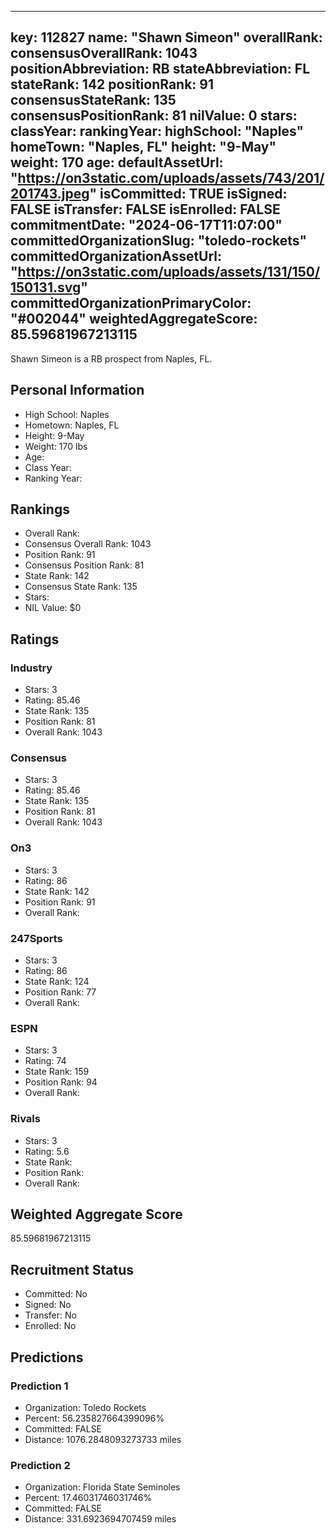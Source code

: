 ---
  key: 112827
  name: "Shawn Simeon"
  overallRank: 
  consensusOverallRank: 1043
  positionAbbreviation: RB
  stateAbbreviation: FL
  stateRank: 142
  positionRank: 91
  consensusStateRank: 135
  consensusPositionRank: 81
  nilValue: 0
  stars: 
  classYear: 
  rankingYear: 
  highSchool: "Naples"
  homeTown: "Naples, FL"
  height: "9-May"
  weight: 170
  age: 
  defaultAssetUrl: "https://on3static.com/uploads/assets/743/201/201743.jpeg"
  isCommitted: TRUE
  isSigned: FALSE
  isTransfer: FALSE
  isEnrolled: FALSE
  commitmentDate: "2024-06-17T11:07:00"
  committedOrganizationSlug: "toledo-rockets"
  committedOrganizationAssetUrl: "https://on3static.com/uploads/assets/131/150/150131.svg"
  committedOrganizationPrimaryColor: "#002044"
  weightedAggregateScore: 85.59681967213115
  ---
  
  Shawn Simeon is a RB prospect from Naples, FL.
  
  ## Personal Information
  - High School: Naples
  - Hometown: Naples, FL
  - Height: 9-May
  - Weight: 170 lbs
  - Age: 
  - Class Year: 
  - Ranking Year: 
  
  ## Rankings
  - Overall Rank: 
  - Consensus Overall Rank: 1043
  - Position Rank: 91
  - Consensus Position Rank: 81
  - State Rank: 142
  - Consensus State Rank: 135
  - Stars: 
  - NIL Value: $0
  
  ## Ratings
  
  ### Industry
  - Stars: 3
  - Rating: 85.46
  - State Rank: 135
  - Position Rank: 81
  - Overall Rank: 1043
  
  ### Consensus
  - Stars: 3
  - Rating: 85.46
  - State Rank: 135
  - Position Rank: 81
  - Overall Rank: 1043
  
  ### On3
  - Stars: 3
  - Rating: 86
  - State Rank: 142
  - Position Rank: 91
  - Overall Rank: 
  
  ### 247Sports
  - Stars: 3
  - Rating: 86
  - State Rank: 124
  - Position Rank: 77
  - Overall Rank: 
  
  ### ESPN
  - Stars: 3
  - Rating: 74
  - State Rank: 159
  - Position Rank: 94
  - Overall Rank: 
  
  ### Rivals
  - Stars: 3
  - Rating: 5.6
  - State Rank: 
  - Position Rank: 
  - Overall Rank: 
  
  ## Weighted Aggregate Score
  85.59681967213115
  
  ## Recruitment Status
  - Committed: No
  - Signed: No
  - Transfer: No
  - Enrolled: No
  
  
  
  ## Predictions
  
  ### Prediction 1
  - Organization: Toledo Rockets
  - Percent: 56.235827664399096%
  - Committed: FALSE
  - Distance: 1076.2848093273733 miles
  
  ### Prediction 2
  - Organization: Florida State Seminoles
  - Percent: 17.46031746031746%
  - Committed: FALSE
  - Distance: 331.6923694707459 miles
  